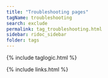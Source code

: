 ```yaml
---
title: "Troubleshooting pages"
tagName: troubleshooting
search: exclude
permalink: tag_troubleshooting.html
sidebar: ridoc_sidebar
folder: tags
---
```

{% include taglogic.html %}

{% include links.html %}
